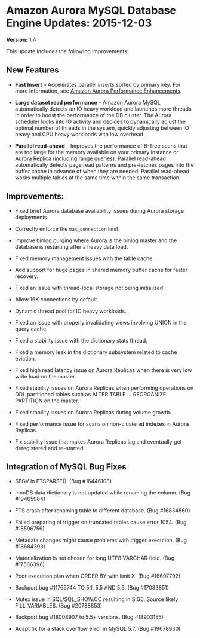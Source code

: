 # Amazon Aurora MySQL Database Engine Updates: 2015\-12\-03<a name="AuroraMySQL.Updates.20151203"></a>

**Version:** 1\.4

This update includes the following improvements:

## New Features<a name="AuroraMySQL.Updates.20151203.New"></a>

+ **Fast Insert** – Accelerates parallel inserts sorted by primary key\. For more information, see [Amazon Aurora Performance Enhancements](Aurora.Overview.md#Aurora.Overview.Performance)\.

+ **Large dataset read performance** – Amazon Aurora MySQL automatically detects an IO heavy workload and launches more threads in order to boost the performance of the DB cluster\. The Aurora scheduler looks into IO activity and decides to dynamically adjust the optimal number of threads in the system, quickly adjusting between IO heavy and CPU heavy workloads with low overhead\.

+ **Parallel read\-ahead** – Improves the performance of B\-Tree scans that are too large for the memory available on your primary instance or Aurora Replica \(including range queries\)\. Parallel read\-ahead automatically detects page read patterns and pre\-fetches pages into the buffer cache in advance of when they are needed\. Parallel read\-ahead works multiple tables at the same time within the same transaction\.

## Improvements:<a name="AuroraMySQL.Updates.20151203.Improvements"></a>

+ Fixed brief Aurora database availability issues during Aurora storage deployments\. 

+ Correctly enforce the `max_connection` limit\.

+ Improve binlog purging where Aurora is the binlog master and the database is restarting after a heavy data load\. 

+ Fixed memory management issues with the table cache\. 

+ Add support for huge pages in shared memory buffer cache for faster recovery\. 

+ Fixed an issue with thread\-local storage not being initialized\. 

+ Allow 16K connections by default\. 

+ Dynamic thread pool for IO heavy workloads\. 

+ Fixed an issue with properly invalidating views involving UNION in the query cache\. 

+ Fixed a stability issue with the dictionary stats thread\. 

+ Fixed a memory leak in the dictionary subsystem related to cache eviction\. 

+ Fixed high read latency issue on Aurora Replicas when there is very low write load on the master\. 

+ Fixed stability issues on Aurora Replicas when performing operations on DDL partitioned tables such as ALTER TABLE \.\.\. REORGANIZE PARTITION on the master\. 

+ Fixed stability issues on Aurora Replicas during volume growth\. 

+ Fixed performance issue for scans on non\-clustered indexes in Aurora Replicas\. 

+ Fix stability issue that makes Aurora Replicas lag and eventually get deregistered and re\-started\. 

## Integration of MySQL Bug Fixes<a name="AuroraMySQL.Updates.20151203.BugFixes"></a>

+ SEGV in FTSPARSE\(\)\. \(Bug \#16446108\)

+ InnoDB data dictionary is not updated while renaming the column\. \(Bug \#19465984\)

+ FTS crash after renaming table to different database\. \(Bug \#16834860\)

+ Failed preparing of trigger on truncated tables cause error 1054\. \(Bug \#18596756\)

+ Metadata changes might cause problems with trigger execution\. \(Bug \#18684393\)

+ Materialization is not chosen for long UTF8 VARCHAR field\. \(Bug \#17566396\)

+ Poor execution plan when ORDER BY with limit X\. \(Bug \#16697792\)

+ Backport bug \#11765744 TO 5\.1, 5\.5 AND 5\.6\. \(Bug \#17083851\)

+ Mutex issue in SQL/SQL\_SHOW\.CC resulting in SIG6\. Source likely FILL\_VARIABLES\. \(Bug \#20788853\)

+ Backport bug \#18008907 to 5\.5\+ versions\. \(Bug \#18903155\)

+ Adapt fix for a stack overflow error in MySQL 5\.7\. \(Bug \#19678930\)